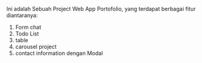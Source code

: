 Ini adalah Sebuah Project Web App Portofolio, yang terdapat berbagai fitur diantaranya:

1. Form chat
2. Todo List
3. table
4. carousel project
5. contact information dengan Modal
